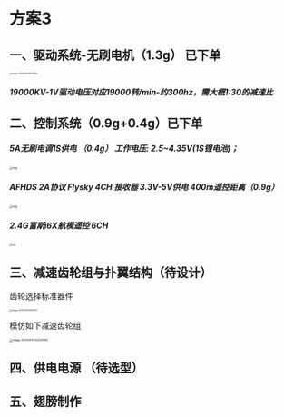 # 方案3

## 一、驱动系统-无刷电机（1.3g） 已下单

<img src="C:\Users\29269\AppData\Roaming\Typora\typora-user-images\image-20240411001710442.png" alt="image-20240411001710442" style="zoom: 25%;" />

##### 19000KV-1V驱动电压对应19000转/min-约300hz，需大概1:30的减速比

## 二、控制系统（0.9g+0.4g）已下单

##### 5A无刷电调1S供电 （0.4g） 工作电压: 2.5~4.35V(1S锂电池)；

<img src="https://img.alicdn.com/imgextra/i2/162774456/O1CN01tMZQrx1imtjOexPib_!!162774456.jpg" alt="img" style="zoom:33%;" />

##### AFHDS 2A协议 Flysky 4CH 接收器 3.3V-5V供电 400m遥控距离（0.9g）

<img src="https://img.alicdn.com/imgextra/i1/206122464/O1CN01cLD3sC1U4YdnRkBPH_!!206122464.jpg" alt="img" style="zoom:33%;" />

##### 2.4G富斯i6X航模遥控 6CH

<img src="https://img.alicdn.com/imgextra/i2/1654220684/O1CN01XyYbYO1GvJqR3qtZj_!!1654220684.jpg" alt="img" style="zoom:25%;" />

## 三、减速齿轮组与扑翼结构（待设计）

齿轮选择标准器件

<img src="C:\Users\29269\AppData\Roaming\Typora\typora-user-images\image-20240411001950017.png" alt="image-20240411001950017" style="zoom:25%;" />

模仿如下减速齿轮组

<img src="C:\Users\29269\AppData\Roaming\Typora\typora-user-images\image-20240411002024968.png" alt="image-20240411002024968" style="zoom: 33%;" />

## 四、供电电源 （待选型）



## 五、翅膀制作 
